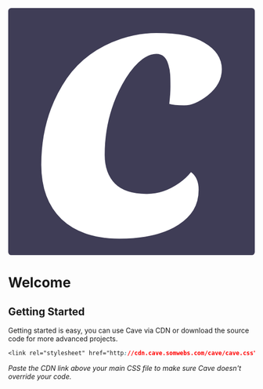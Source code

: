

<svg xmlns="http://www.w3.org/2000/svg" width="800" height="800" viewBox="0 0 800 800">
  <g id="cave_logo" data-name="cave logo" transform="translate(-71 -50)">
    <rect id="Rectangle_1" data-name="Rectangle 1" width="800" height="800" rx="10" transform="translate(71 50)" fill="#3f3d56"/>
    <path id="Vector" d="M486.279,450.662q24.763,18.1,24.764,57.148,0,38.1-17.145,65.721-16.192,26.671-48.577,47.623-69.53,44.763-191.445,44.766-120.963,0-187.635-62.862Q.522,539.241.522,426.852q0-159.06,82.864-280.024Q146.249,57.3,258.639,19.2,316.74.149,373.886.149t92.391,7.62q35.242,7.62,61.908,22.859,58.1,33.336,58.1,86.674,0,48.576-45.72,84.769-41.9,32.385-76.2,32.384t-48.577-4.762q3.812-34.289,3.811-56.2,0-22.859-.954-39.051a130.745,130.745,0,0,0-5.714-31.431q-9.525-35.241-39.052-35.241-28.571,0-58.1,27.621-28.575,26.669-53.339,72.387Q206.254,271.6,206.254,394.469q0,59.051,33.336,93.34,33.337,33.338,104.77,33.338,53.338,0,103.819-35.241A183.521,183.521,0,0,0,486.279,450.662Z" transform="translate(177.796 130.764)" fill="#fff"/>
  </g>
</svg>




# Welcome

## Getting Started

Getting started is easy, you can use Cave via CDN or download the source code for more advanced projects. 

```css
<link rel="stylesheet" href="http://cdn.cave.somwebs.com/cave/cave.css">
```
*Paste the CDN link above your main CSS file to make sure Cave doesn't override your code.*






